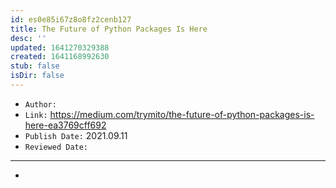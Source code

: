 ```yaml
---
id: es0e85i67z8o8fz2cenb127
title: The Future of Python Packages Is Here
desc: ''
updated: 1641270329388
created: 1641168992630
stub: false
isDir: false
---
```



- `Author:` 
- `Link:` <https://medium.com/trymito/the-future-of-python-packages-is-here-ea3769cff692>
- `Publish Date:` 2021.09.11
- `Reviewed Date:` 

---

-

